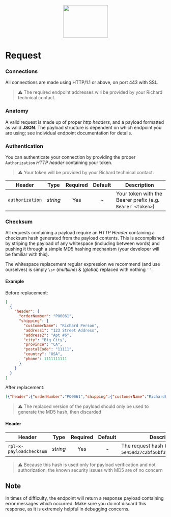 <p align="center">
  <img width="140" height="102" src="https://www.richardphotolab.com/themes/rpl/assets/img/rpl-logo.png">
</p>

# Request


### Connections

All connections are made using HTTP/1.1 or above, on port 443 with SSL.

> :warning: The required endpoint addresses will be provided by your Richard technical contact.

### Anatomy

A valid request is made up of proper _http headers_, and a payload formatted as valid **JSON**. The payload structure is dependent on which endpoint you are using; see individual endpoint documentation for details.


### Authentication

You can authenticate your connection by providing the proper `Authorization` _HTTP header_ containing your token.

> :warning: Your token will be provided by your Richard technical contact.

| Header          |        Type         | Required | Default | Description                                           |
| --------------- | :-----------------: | :------: | :-----: | ----------------------------------------------------- |
| `authorization` |      _string_       |   Yes    |    ~    | Your token with the Bearer prefix (e.g. `Bearer <token>`) |

### Checksum

All requests containing a payload require an _HTTP Header_ containing a checksum hash generated from the payload contents. This is accomplished by striping the payload of any whitespace (including between words) and pushing it through a simple MD5 hashing mechanism (your developer will be familiar with this).

The whitespace replacement regular expression we recommend (and use ourselves) is simply `\s+` (_multiline_) & (_global_) replaced with nothing `''`.

#### Example

Before replacement:

```json
[
  {
    "header": {
      "orderNumber": "PO0061",
      "shipping": {
        "customerName": "Richard Person",
        "address1": "123 Street Address",
        "address2": "Apt #6",
        "city": "Big City",
        "province": "CA",
        "postalCode": "11111",
        "country": "USA",
        "phone": 1111111111
      }
    }
  }
]
```

After replacement:

```json
[{"header":{"orderNumber":"PO0061","shipping":{"customerName":"RichardPerson","address1":"123StreetAddress","address2":"Apt#6","city":"BigCity","province":"CA","postalCode":"11111","country":"USA","phone":1111111111}}}]
```
> :warning: The replaced version of the payload should only be used to generate the MD5 hash, then discarded


#### Header

| Header                  |   Type   | Required | Default | Description                                                |
| ----------------------- | :------: | :------: | :-----: | ---------------------------------------------------------- |
| `rpl-x-payloadchecksum` | _string_ |   Yes    |    ~    | The request hash (e.g. `5e459d27c2bf56bf39adc9a968c59096`) |

> :warning: Because this hash is used only for payload verification and not authorization, the known security issues with MD5 are of no concern

## Note
In times of difficulty, the endpoint will return a response payload containing  error messages which occurred. Make sure you do not discard this response, as it is extremely helpful in debugging concerns.
